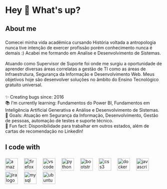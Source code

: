 <h1 align="left">Hey 👋 What's up?</h1>

###

<h2 align="left">About me</h2>

###

<p align="left">Comecei minha vida acadêmica cursando História voltada a antropologia nunca tive intenção de exercer profissão porém conhecimento nunca é demais :) Acabei me formando em Analise e Desenvolvimento de Sistemas.<br><br>Atuando como Supervisor de Suporte foi onde me surgiu a oportunidade de aprender diversas áreas correlatas a gestão de TI como as áreas de Infraestrutura, Segurança da Informação e Desenvolvimento Web. Meus objetivos hoje são desenvolver soluções no âmbito do Ensino Tecnológico gratuito universal.</p>

###

<p align="left">✨ Creating bugs since: 2016<br> 📚 I'm currently learning:  Fundamentos do Power BI, Fundamentos em Inteligência Artificial Generativa e Análise e Desenvolvimento de Sistemas.<br>🎯 Goals: Atuação em Segurança da Informação, Desenvolvimento, Gestão de pessoas, automação de testes e suporte técnico. <br>🎲 Fun fact: Disponibilidade para trabalhar em outros estados, além de cartas de recomendação no LinkedIn!</p>

###

<h2 align="left">I code with</h2>

###

<div align="left">
  <img src="https://cdn.jsdelivr.net/gh/devicons/devicon/icons/amazonwebservices/amazonwebservices-line-wordmark.svg" height="40" alt="amazonwebservices logo"  />
  <img width="12" />
  <img src="https://cdn.jsdelivr.net/gh/devicons/devicon/icons/firefox/firefox-original.svg" height="40" alt="firefox logo"  />
  <img width="12" />
  <img src="https://cdn.jsdelivr.net/gh/devicons/devicon/icons/vscode/vscode-original.svg" height="40" alt="vscode logo"  />
  <img width="12" />
  <img src="https://cdn.jsdelivr.net/gh/devicons/devicon/icons/python/python-original.svg" height="40" alt="python logo"  />
  <img width="12" />
  <img src="https://cdn.jsdelivr.net/gh/devicons/devicon/icons/bootstrap/bootstrap-original.svg" height="40" alt="bootstrap logo"  />
  <img width="12" />
  <img src="https://cdn.jsdelivr.net/gh/devicons/devicon/icons/css3/css3-original.svg" height="40" alt="css3 logo"  />
  <img width="12" />
  <img src="https://cdn.jsdelivr.net/gh/devicons/devicon/icons/docker/docker-original.svg" height="40" alt="docker logo"  />
  <img width="12" />
  <img src="https://cdn.jsdelivr.net/gh/devicons/devicon/icons/javascript/javascript-original.svg" height="40" alt="javascript logo"  />
  <img width="12" />
  <img src="https://cdn.jsdelivr.net/gh/devicons/devicon/icons/jira/jira-original.svg" height="40" alt="jira logo"  />
  <img width="12" />
  <img src="https://cdn.jsdelivr.net/gh/devicons/devicon/icons/mysql/mysql-original.svg" height="40" alt="mysql logo"  />
  <img width="12" />
  <img src="https://cdn.jsdelivr.net/gh/devicons/devicon/icons/ubuntu/ubuntu-plain.svg" height="40" alt="ubuntu logo"  />
</div>

###
